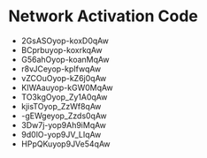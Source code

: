 # Network Activation Code
* 2GsASOyop-koxD0qAw
* BCprbuyop-koxrkqAw
* G56ahOyop-koanMqAw
* r8vJCeyop-kpIfwqAw
* vZCOuOyop-kZ6j0qAw
* KIWAauyop-kGW0MqAw
* TO3kgOyop_Zy1A0qAw
* kjisTOyop_ZzWf8qAw
* -gEWgeyop_Zzds0qAw
* 3Dw7j-yop9Ah9iMqAw
* 9d0lO-yop9JV_LIqAw
* HPpQKuyop9JVe54qAw